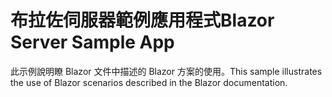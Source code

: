 # <a name="blazor-server-sample-app"></a><span data-ttu-id="e0a03-101">布拉佐伺服器範例應用程式</span><span class="sxs-lookup"><span data-stu-id="e0a03-101">Blazor Server Sample App</span></span>

<span data-ttu-id="e0a03-102">此示例說明瞭 Blazor 文件中描述的 Blazor 方案的使用。</span><span class="sxs-lookup"><span data-stu-id="e0a03-102">This sample illustrates the use of Blazor scenarios described in the Blazor documentation.</span></span>
